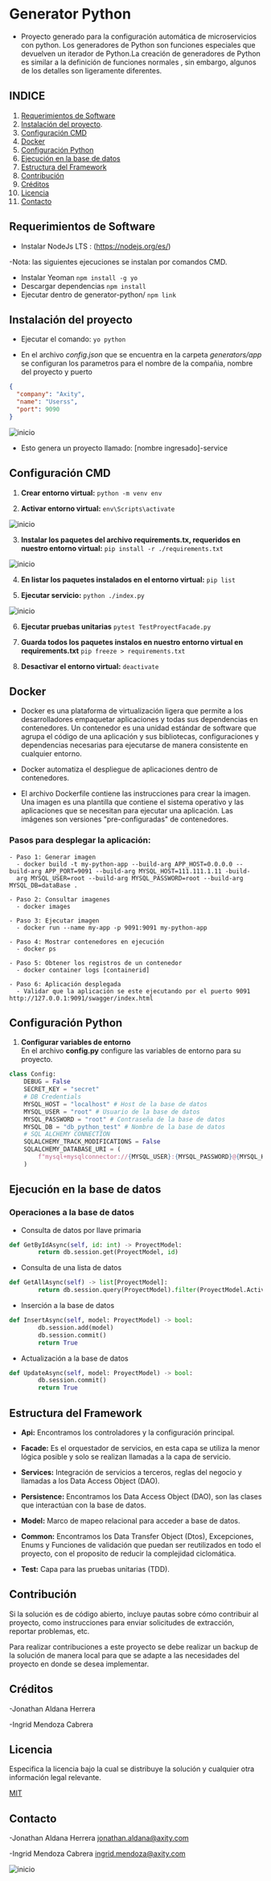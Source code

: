 # Generator Python
- Proyecto generado para la configuración automática de microservicios con python.
Los generadores de Python son funciones especiales que devuelven un iterador de Python.La creación de generadores de Python es similar a la definición de funciones normales , sin embargo, algunos de los detalles son ligeramente diferentes.

## INDICE

1. [Requerimientos de Software](#Requerimientos_de_Software)
2. [Instalación del proyecto](#Instalación_del_proyecto).
3. [Configuración CMD](#Configuración_CMD)
4. [Docker](#Docker)
5. [Configuración Python](#Configuración_Python)
6. [Ejecución en la base de datos](#Ejecución_en_la_base_de_datos)
7. [Estructura del Framework](#Estructura_del_Framework)
8. [Contribución](#Contribución)
9. [Créditos](#Créditos)
10. [Licencia](#Licencia)
11. [Contacto](#Contacto)

## Requerimientos de Software

* Instalar NodeJs LTS : (https://nodejs.org/es/)
  
-Nota: las siguientes ejecuciones se instalan por comandos CMD.
  
* Instalar Yeoman
    `npm install -g yo`
* Descargar dependencias 
    `npm install`
* Ejecutar dentro de generator-python/
    `npm link`

## Instalación del proyecto

- Ejecutar el comando: `yo python`  

- En el archivo *config.json* que se encuentra en la carpeta *generators/app* se configuran los parametros para el nombre de la compañia, nombre del proyecto y puerto

```json
{
  "company": "Axity",
  "name": "Userss",
  "port": 9090
}
```
![inicio](./assets/config.png)

- Esto genera un proyecto llamado: [nombre ingresado]-service

## Configuración CMD

1. **Crear entorno virtual:**
    `python -m venv env`

2. **Activar entorno virtual:**
    `env\Scripts\activate`

 ![inicio](./assets/env.png)

3. **Instalar los paquetes del archivo requirements.tx, requeridos en nuestro entorno virtual:**
    `pip install -r ./requirements.txt`

![inicio](./assets/requiriments.png)

4. **En listar los paquetes instalados en el entorno virtual:**
    `pip list`

5. **Ejecutar servicio:**
    `python ./index.py`

![inicio](./assets/index_py.png)

6. **Ejecutar pruebas unitarias**
    `pytest TestProyectFacade.py`

7. **Guarda todos los paquetes instalos en nuestro entorno virtual en requirements.txt**
    `pip freeze > requirements.txt`

8. **Desactivar el entorno virtual:**
    `deactivate`

 
 ## Docker
- Docker es una plataforma de virtualización ligera que permite a los desarrolladores empaquetar aplicaciones y todas sus dependencias en contenedores. Un contenedor es una unidad estándar de software que agrupa el código de una aplicación y sus bibliotecas, configuraciones y dependencias necesarias para ejecutarse de manera consistente en cualquier entorno.

- Docker automatiza el despliegue de aplicaciones dentro de contenedores.
    
- El archivo Dockerfile contiene las instrucciones para crear la imagen. Una imagen es una plantilla que contiene el sistema operativo y las aplicaciones que se necesitan para ejecutar una aplicación. Las imágenes son versiones "pre-configuradas" de contenedores.

    
 ### Pasos para desplegar la aplicación:
    
    - Paso 1: Generar imagen
      - docker build -t my-python-app --build-arg APP_HOST=0.0.0.0 --build-arg APP_PORT=9091 --build-arg MYSQL_HOST=111.111.1.11 -build- 
      arg MYSQL_USER=root --build-arg MYSQL_PASSWORD=root --build-arg MYSQL_DB=dataBase .
    
    - Paso 2: Consultar imagenes
      - docker images
    
    - Paso 3: Ejecutar imagen
      - docker run --name my-app -p 9091:9091 my-python-app
    
    - Paso 4: Mostrar contenedores en ejecución
      - docker ps
    
    - Paso 5: Obtener los registros de un contenedor
      - docker container logs [containerid]
    
    - Paso 6: Aplicación desplegada
      - Validar que la aplicación se este ejecutando por el puerto 9091 http://127.0.0.1:9091/swagger/index.html

## Configuración Python

1. **Configurar variables de entorno**  
En el archivo **config.py** configure las variables de entorno para su proyecto.
```python
class Config:
    DEBUG = False
    SECRET_KEY = "secret"
    # DB Credentials
    MYSQL_HOST = "localhost" # Host de la base de datos
    MYSQL_USER = "root" # Usuario de la base de datos
    MYSQL_PASSWORD = "root" # Contraseña de la base de datos
    MYSQL_DB = "db_python_test" # Nombre de la base de datos
    # SQL ALCHEMY CONNECTION
    SQLALCHEMY_TRACK_MODIFICATIONS = False
    SQLALCHEMY_DATABASE_URI = (
        f"mysql+mysqlconnector://{MYSQL_USER}:{MYSQL_PASSWORD}@{MYSQL_HOST}/{MYSQL_DB}"
    )
```
## Ejecución en la base de datos

### Operaciones a la base de datos
  - Consulta de datos por llave primaria
```python
def GetByIdAsync(self, id: int) -> ProyectModel:
        return db.session.get(ProyectModel, id)
```
  - Consulta de una lista de datos
```python
def GetAllAsync(self) -> list[ProyectModel]:
        return db.session.query(ProyectModel).filter(ProyectModel.Active == True).all()
```
  - Inserción a la base de datos
```python
def InsertAsync(self, model: ProyectModel) -> bool:
        db.session.add(model)
        db.session.commit()
        return True
```
- Actualización a la base de datos
```python
def UpdateAsync(self, model: ProyectModel) -> bool:
        db.session.commit()
        return True
```

## Estructura del Framework


- **Api:** Encontramos los controladores y la configuración principal.
  
- **Facade:** Es el orquestador de servicios, en esta capa se utiliza la menor lógica posible y solo se realizan llamadas a la capa de servicio.
  
- **Services:** Integración de servicios a terceros, reglas del negocio y llamadas a los Data Access Object (DAO).
  
- **Persistence:** Encontramos los Data Access Object (DAO), son las clases que interactúan con la base de datos.
  
- **Model:** Marco de mapeo relacional para acceder a base de datos.
  
- **Common:** Encontramos los Data Transfer Object (Dtos), Excepciones, Enums y Funciones de validación que puedan ser reutilizados en todo el proyecto, con el proposito de reducir la complejidad ciclomática.
  
- **Test:** Capa para las pruebas unitarias (TDD).


## Contribución 
  Si la solución es de código abierto, incluye pautas sobre cómo contribuir al proyecto, como instrucciones para enviar solicitudes de extracción, reportar problemas, etc.
  
  Para realizar contribuciones a este proyecto se debe realizar un backup de la solución de manera local para que se adapte a las necesidades del proyecto en donde se desea implementar.

## Créditos

-Jonathan Aldana Herrera 

-Ingrid Mendoza Cabrera 
 

## Licencia 

Especifica la licencia bajo la cual se distribuye la solución y cualquier otra información legal relevante.

[MIT](https://opensource.org/licenses/MIT)

## Contacto

-Jonathan Aldana Herrera           jonathan.aldana@axity.com

-Ingrid Mendoza Cabrera            ingrid.mendoza@axity.com


![inicio](./assets/CReA.png)
